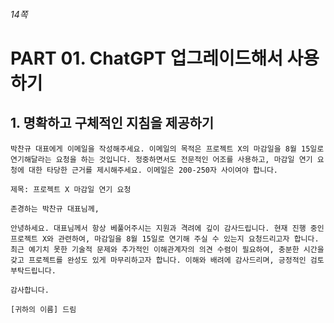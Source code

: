 ###### 14쪽

# PART 01. ChatGPT 업그레이드해서 사용하기

## 1. 명확하고 구체적인 지침을 제공하기

```
박찬규 대표에게 이메일을 작성해주세요. 이메일의 목적은 프로젝트 X의 마감일을 8월 15일로 연기해달라는 요청을 하는 것입니다. 정중하면서도 전문적인 어조를 사용하고, 마감일 연기 요청에 대한 타당한 근거를 제시해주세요. 이메일은 200-250자 사이여야 합니다.
```

```
제목: 프로젝트 X 마감일 연기 요청

존경하는 박찬규 대표님께,

안녕하세요. 대표님께서 항상 베풀어주시는 지원과 격려에 깊이 감사드립니다. 현재 진행 중인 프로젝트 X와 관련하여, 마감일을 8월 15일로 연기해 주실 수 있는지 요청드리고자 합니다. 최근 예기치 못한 기술적 문제와 추가적인 이해관계자의 의견 수렴이 필요하여, 충분한 시간을 갖고 프로젝트를 완성도 있게 마무리하고자 합니다. 이해와 배려에 감사드리며, 긍정적인 검토 부탁드립니다.

감사합니다.

[귀하의 이름] 드림
```
